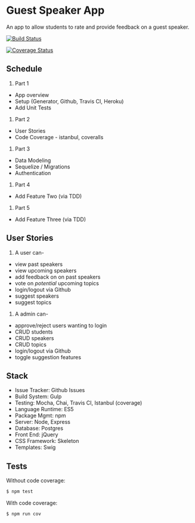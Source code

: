 # Guest Speaker App

An app to allow students to rate and provide feedback on a guest speaker.

[![Build Status](https://travis-ci.org/omaracrystal/guestSpeakerApp.svg?branch=master)](https://travis-ci.org/omaracrystal/guestSpeakerApp)

[![Coverage Status](https://coveralls.io/repos/mjhea0/guest-speaker-app/badge.svg?branch=master&service=github)](https://coveralls.io/github/mjhea0/guest-speaker-app?branch=master)

## Schedule

1. Part 1
  - App overview
  - Setup (Generator, Github, Travis CI, Heroku)
  - Add Unit Tests
1. Part 2
  - User Stories
  - Code Coverage - istanbul, coveralls
1. Part 3
  - Data Modeling
  - Sequelize / Migrations
  - Authentication
1. Part 4
  - Add Feature Two (via TDD)
1. Part 5
  - Add Feature Three (via TDD)

## User Stories

1. A user can-
  - view past speakers
  - view upcoming speakers
  - add feedback on on past speakers
  - vote on *potential* upcoming topics
  - login/logout via Github
  - suggest speakers
  - suggest topics
1. A admin can-
  - approve/reject users wanting to login
  - CRUD students
  - CRUD speakers
  - CRUD topics
  - login/logout via Github
  - toggle suggestion features

## Stack

- Issue Tracker: Github Issues
- Build System: Gulp
- Testing: Mocha, Chai, Travis CI, Istanbul (coverage)
- Language Runtime: ES5
- Package Mgmt: npm
- Server: Node, Express
- Database: Postgres
- Front End: jQuery
- CSS Framework: Skeleton
- Templates: Swig

## Tests

Without code coverage:

```sh
$ npm test
```

With code coverage:

```sh
$ npm run cov
```
